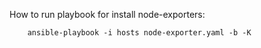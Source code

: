 How to run playbook for install node-exporters:

```
	ansible-playbook -i hosts node-exporter.yaml -b -K
```
